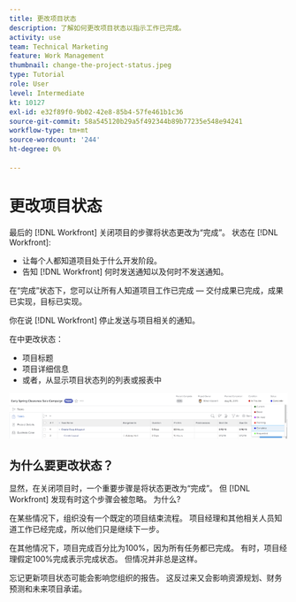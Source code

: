 ```yaml
---
title: 更改项目状态
description: 了解如何更改项目状态以指示工作已完成。
activity: use
team: Technical Marketing
feature: Work Management
thumbnail: change-the-project-status.jpeg
type: Tutorial
role: User
level: Intermediate
kt: 10127
exl-id: e32f89f0-9b02-42e8-85b4-57fe461b1c36
source-git-commit: 58a545120b29a5f492344b89b77235e548e94241
workflow-type: tm+mt
source-wordcount: '244'
ht-degree: 0%

---
```


# 更改项目状态

最后的 [!DNL Workfront] 关闭项目的步骤将状态更改为“完成”。 状态在 [!DNL Workfront]:

* 让每个人都知道项目处于什么开发阶段。
* 告知 [!DNL Workfront] 何时发送通知以及何时不发送通知。

在“完成”状态下，您可以让所有人知道项目工作已完成 — 交付成果已完成，成果已实现，目标已实现。

你在说 [!DNL Workfront] 停止发送与项目相关的通知。

在中更改状态：

* 项目标题
* 项目详细信息
* 或者，从显示项目状态列的列表或报表中

![[!UICONTROL Status] 项目标题中展开的字段](assets/planner-fund-project-status.png)

## 为什么要更改状态？

显然，在关闭项目时，一个重要步骤是将状态更改为“完成”。 但 [!DNL Workfront] 发现有时这个步骤会被忽略。 为什么?

在某些情况下，组织没有一个既定的项目结束流程。 项目经理和其他相关人员知道工作已经完成，所以他们只是继续下一步。

在其他情况下，项目完成百分比为100%，因为所有任务都已完成。 有时，项目经理假定100%完成表示完成状态。 但情况并非总是这样。

忘记更新项目状态可能会影响您组织的报告。 这反过来又会影响资源规划、财务预测和未来项目承诺。

<!---
learn more
Project statuses
--->
